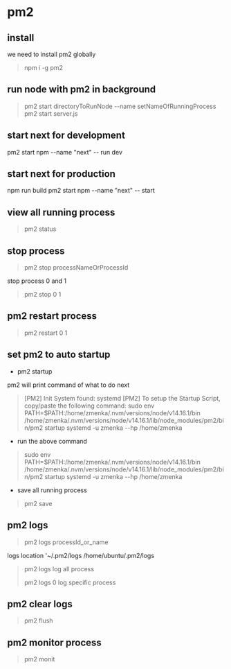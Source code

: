 # pm2

## install

we need to install pm2 globally

> npm i -g pm2

## run node with pm2 in background

> pm2 start directoryToRunNode --name setNameOfRunningProcess
> pm2 start server.js

## start next for development

pm2 start npm --name "next" -- run dev

## start next for production

npm run build
pm2 start npm --name "next" -- start

## view all running process

> pm2 status

## stop process

> pm2 stop processNameOrProcessId

stop process 0 and 1

> pm2 stop 0 1

## pm2 restart process

> pm2 restart 0 1

## set pm2 to auto startup

- pm2 startup

pm2 will print command of what to do next

> [PM2] Init System found: systemd
> [PM2] To setup the Startup Script, copy/paste the following command:
> sudo env PATH=$PATH:/home/zmenka/.nvm/versions/node/v14.16.1/bin /home/zmenka/.nvm/versions/node/v14.16.1/lib/node_modules/pm2/bin/pm2 startup systemd -u zmenka --hp /home/zmenka

- run the above command

> sudo env PATH=$PATH:/home/zmenka/.nvm/versions/node/v14.16.1/bin /home/zmenka/.nvm/versions/node/v14.16.1/lib/node_modules/pm2/bin/pm2 startup systemd -u zmenka --hp /home/zmenka

- save all running process

> pm2 save

## pm2 logs

> pm2 logs processId_or_name

logs location '~/.pm2/logs
/home/ubuntu/.pm2/logs

> pm2 logs
> log all process
>
> pm2 logs 0
> log specific process

## pm2 clear logs

> pm2 flush

## pm2 monitor process

> pm2 monit
